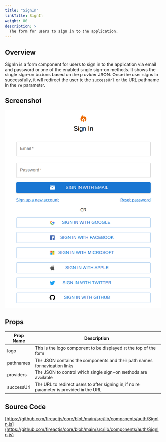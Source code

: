 ```yaml
---
title: "SignIn"
linkTitle: SignIn
weight: 80
description: >
  The form for users to sign in to the application.
---
```

## Overview

SignIn is a form component for users to sign in to the application via email and password or one of the enabled single sign-on methods. It shows the single sign-on buttons based on the provider JSON. Once the user signs in successfully, it will redirect the user to the `successUrl` or the URL pathname in the `re` parameter.

## Screenshot

![Screenshot](screenshot.png)

## Props

| Prop Name | Description |
| --- | --- |
| logo | This is the logo component to be displayed at the top of the form |
| pathnames | The JSON contains the components and their path names for navigation links |
| providers | The JSON to control which single sign-on methods are available |
| successUrl | The URL to redirect users to after signing in, if no re parameter is provided in the URL |

## Source Code

[https://github.com/fireactjs/core/blob/main/src/lib/components/auth/SignIn.js](https://github.com/fireactjs/core/blob/main/src/lib/components/auth/SignIn.js)